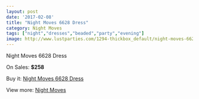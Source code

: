 ```yaml
---
layout: post
date: '2017-02-08'
title: "Night Moves 6628 Dress"
category: Night Moves
tags: ["night","dresses","beaded","party","evening"]
image: http://www.lustparties.com/1294-thickbox_default/night-moves-6628-dress.jpg
---
```

Night Moves 6628 Dress

On Sales: **$258**
<a href="https://www.lustparties.com/en/night-moves/416-night-moves-6628-dress.html"><amp-img layout="responsive" width="600" height="600" src="//www.lustparties.com/1294-thickbox_default/night-moves-6628-dress.jpg" alt="Night Moves 6628 Dress 0" /></a>
<a href="https://www.lustparties.com/en/night-moves/416-night-moves-6628-dress.html"><amp-img layout="responsive" width="600" height="600" src="//www.lustparties.com/1296-thickbox_default/night-moves-6628-dress.jpg" alt="Night Moves 6628 Dress 1" /></a>
<a href="https://www.lustparties.com/en/night-moves/416-night-moves-6628-dress.html"><amp-img layout="responsive" width="600" height="600" src="//www.lustparties.com/1295-thickbox_default/night-moves-6628-dress.jpg" alt="Night Moves 6628 Dress 2" /></a>

Buy it: [Night Moves 6628 Dress](https://www.lustparties.com/en/night-moves/416-night-moves-6628-dress.html "Night Moves 6628 Dress")

View more: [Night Moves](https://www.lustparties.com/en/3-night-moves "Night Moves")
